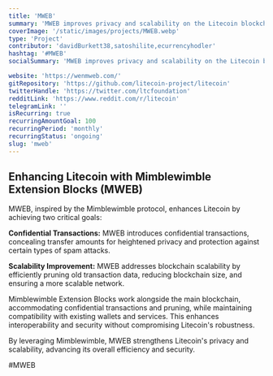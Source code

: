 ```yaml
---
title: 'MWEB'
summary: 'MWEB improves privacy and scalability on the Litecoin blockchain. It leverages the Mimblewimble protocol to enable confidential transactions, which obscure the amounts being transferred, while also allowing for the pruning of old data from the blockchain, thus improving scalability.'
coverImage: '/static/images/projects/MWEB.webp'
type: 'Project'
contributor: 'davidBurkett38,satoshilite,ecurrencyhodler'
hashtag: '#MWEB'
socialSummary: 'MWEB improves privacy and scalability on the Litecoin blockchain. Based on the Mimblewimble protocol, it promises confidential transactions and efficient pruning. We need YOUR support for its continued development.'

website: 'https://wenmweb.com/'
gitRepository: 'https://github.com/litecoin-project/litecoin'
twitterHandle: 'https://twitter.com/ltcfoundation'
redditLink: 'https://www.reddit.com/r/litecoin'
telegramLink: ''
isRecurring: true
recurringAmountGoal: 100
recurringPeriod: 'monthly'
recurringStatus: 'ongoing'
slug: 'mweb'
---
```


## Enhancing Litecoin with Mimblewimble Extension Blocks (MWEB)

MWEB, inspired by the Mimblewimble protocol, enhances Litecoin by achieving two critical goals:

**Confidential Transactions:** MWEB introduces confidential transactions, concealing transfer amounts for heightened privacy and protection against certain types of spam attacks.

**Scalability Improvement:** MWEB addresses blockchain scalability by efficiently pruning old transaction data, reducing blockchain size, and ensuring a more scalable network.

Mimblewimble Extension Blocks work alongside the main blockchain, accommodating confidential transactions and pruning, while maintaining compatibility with existing wallets and services. This enhances interoperability and security without compromising Litecoin's robustness.

By leveraging Mimblewimble, MWEB strengthens Litecoin's privacy and scalability, advancing its overall efficiency and security.

#MWEB
